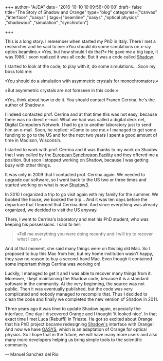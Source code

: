 +++
author="AJDA"
date= '2016-10-10 10:09:56+00:00'
draft= false
title="The Story of Shadow and Orange"
type="blog"
categories=["canvas" ,"interface" ,"oasys" ]
tags=["beamline" ,"oasys" ,"optical physics" ,"shadowoui" ,"simulation" ,"synchroton"]

+++

This is a long story. I remember when started my PhD in Italy. There I met a researcher and he said to me: »You should do some simulations on x-ray optics beamline.« »Yes, but how should I do that?« He gave me a big tape, it was 1986. I soon realized it was all code. But it was a code called [Shadow](http://scripts.iucr.org/cgi-bin/paper?S0909049511026306).

I started to look at the code, to play with it, do some simulations… Soon my boss told me:


»You should do a simulation with asymmetric crystals for monochromators.«

»But asymmetric crystals are not foreseen in this code.«

»Yes, think about how to do it. You should contact Franco Cerrina, he's the author of Shadow.«


I indeed contacted prof. Cerrina and at that time this was not easy, because there was no direct e-mail. What we had was called a digital deck net, Digital Computers Network. I had to go to another laboratory just to send him an e-mail. Soon, he replied: »Come to see me.« I managed to get some funding to go to the US and for the next two years I spent a good amount of time in Madison, Wisconsin.

I started to work with prof. Cerrina and it was thanks to my work on Shadow that I was called by the [European Synchrotron Facility](http://www.esrf.eu/) and they offered me a position. But soon I stopped working on Shadow, because I was getting busy with other things.

It was only in 2009 that I contacted prof. Cerrina again. We needed to upgrade our software, so I went back to the US two or three times and started working on what is now [Shadow3](https://www.ncbi.nlm.nih.gov/pmc/articles/PMC3267628/).



In 2010 I organized a trip to go visit again with my family for the summer. We booked the house, we booked the trip… And it was ten days before the departure that I learned that Cerrina died. And since everything was already organized, we decided to visit the US anyway.

There, I went to Cerrina's laboratory and met his PhD student, who was keeping his possessions. I said to her:


<blockquote>»Tell me everything you were doing recently and I will try to recover what I can.«</blockquote>


And at that moment, she said many things were on this big old Mac. So I proposed to buy this Mac from her, but my home institution wasn't happy, they saw no reason to buy a second-hand Mac. Even though it contained some important things Cerrina was working on!

Luckily, I managed to get it and I was able to recover many things from it. Moreover, I kept maintaining the Shadow code, because it is a standard software in the community. At the very beginning, the source was not public. Then it was eventually published, but the code was very complicated and nobody managed to recompile that. Thus I decided to clean the code and finally we completed the new version of Shadow in 2011.



Three years ago it was time to update Shadow again, especially the interface. One day I discovered Orange and I thought 'it looked nice'. In that exact time I met Luca [Rebuffi] in Trieste. He got so excited about Orange that his PhD project became redesigning [Shadow's](https://github.com/lucarebuffi/ShadowOui) interface with Orange! And now we have [OASYS](https://www.elettra.trieste.it/oasys.html), which is an adaptation of Orange for optical physics. So I hope that in the future, we will have many more users and also many more developers helping us bring simple tools to the scientific community.




-- Manuel Sanchez del Rio
